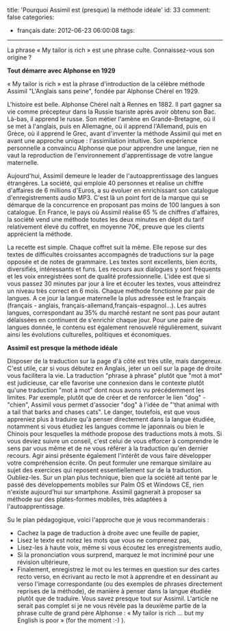 title: 'Pourquoi Assimil est (presque) la méthode idéale'
id: 33
comment: false
categories:
  - français
date: 2012-06-23 06:00:08
tags:
---

La phrase « My tailor is rich » est une phrase culte. Connaissez-vous son origine ?

**Tout démarre avec Alphonse en 1929**

« My tailor is rich » est la phrase d'introduction de la célèbre méthode Assimil "L'Anglais sans peine", fondée par Alphonse Chérel en 1929.

L'histoire est belle. Alphonse Chérel naît à Rennes en 1882\. Il part gagner sa vie comme précepteur dans la Russie tsariste après avoir obtenu son Bac. Là-bas, il apprend le russe. Son métier l'amène en Grande-Bretagne, où il se met à l'anglais, puis en Allemagne, où il apprend l'Allemand, puis en Grèce, où il apprend le Grec, avant d'inventer la méthode Assimil qui met en avant une approche unique : l'assimilation intuitive. Son expérience personnelle a convaincu Alphonse que pour apprendre une langue, rien ne vaut la reproduction de l'environnement d'apprentissage de votre langue maternelle.

Aujourd'hui, Assimil demeure le leader de l'autoapprentissage des langues étrangères. La société, qui emploie 40 personnes et réalise un chiffre d'affaires de 6 millions d'Euros, a su évoluer en enrichissant son catalogue d'enregistrements audio MP3\. C'est là un point fort de la marque qui se démarque de la concurrence en proposant pas moins de 100 langues à son catalogue. En France, le pays où Assimil réalise 65 % de chiffres d'affaires, la société vend une méthode toutes les deux minutes en dépit du tarif relativement élevé du coffret, en moyenne 70€, preuve que les clients apprécient la méthode.

La recette est simple. Chaque coffret suit la même. Elle repose sur des textes de difficultés croissantes accompagnés de traductions sur la page opposée et de notes de grammaire. Les textes sont excellents, bien écrits, diversifiés, intéressants et funs. Les recours aux dialogues y sont fréquents et les voix enregistrées sont de qualité professionnelle. L'idée est que si vous passez 30 minutes par jour à lire et écouter les textes, vous atteindrez un niveau très correct en 6 mois. Chaque méthode fonctionne par pair de langues. A ce jour la langue maternelle la plus adressée est le français (français - anglais, français-allemand,français-espagnol...). Les autres langues, correspondant au 35% du marché restant ne sont pas pour autant délaissées en continuent de s'enrichir chaque jour. Pour une paire de langues donnée, le contenu est également renouvelé régulièrement, suivant ainsi les évolutions culturelles, politiques et économiques.

**Assimil est presque la méthode idéale**

Disposer de la traduction sur la page d'à côté est très utile, mais dangereux. C'est utile, car si vous débutez en Anglais, jeter un oeil sur la page de droite vous facilitera la vie. La traduction "phrase à phrase" plutôt que "mot à mot" est judicieuse, car elle favorise une connexion dans le contexte plutôt qu'une traduction "mot à mot" dont nous avons vu précédemment les limites. Par exemple, plutôt que de créer et de renforcer le lien "dog" - "chien", Assimil vous permet d'associer "dog" à l'idée de "‘that animal with a tail that barks and chases cats". Le danger, toutefois, est que vous appreniez plus à traduire qu'à penser directement dans la langue étudiée, notamment si vous étudiez les langues comme le japonnais ou bien le Chinois pour lesquelles la méthode propose des traductions mots à mots. Si vous deviez suivre un conseil, c'est celui de vous efforcer à comprendre le sens par vous même et de ne vous référer à la traduction qu'en dernier recours. Agir ainsi présente également l'intérêt de vous faire développer votre compréhension écrite. On peut formuler une remarque similaire au sujet des exercices qui reposent essentiellement sur de la traduction. Oubliez-les. Sur un plan plus technique, bien que la société ait tenté par le passé des développements mobiles sur Palm OS et Windows CE, rien n'existe aujourd'hui sur smartphone. Assimil gagnerait à proposer sa méthode sur des plates-formes mobiles, très adaptées à l'autoapprentissage.

Su le plan pédagogique, voici l'approche que je vous recommanderais :

*   Cachez la page de traduction à droite avec une feuille de papier,
*   Lisez le texte est notez les mots que vous ne comprenez pas,
*   Lisez-les à haute voix, même si vous écoutez les enregistrements audio,
*   Si la prononciation vous surprend, marquez le mot incriminé pour une révision ultérieure,
*   Finalement, enregistrez le mot ou les termes en question sur des cartes recto verso, en écrivant au recto le mot à apprendre et en dessinant au verso l'image correspondante (ou des exemples de phrases directement reprises de la méthode), de manière à penser dans la langue étudiée plutôt que de traduire.
Vous savez presque tout sur Assimil. L'article ne serait pas complet si je ne vous révèle pas la deuxième partie de la phrase culte de grand père Alphonse : « My tailor is rich ... but my English is poor » (for the moment :-) ).

<!--cforms name="Vérification"-->